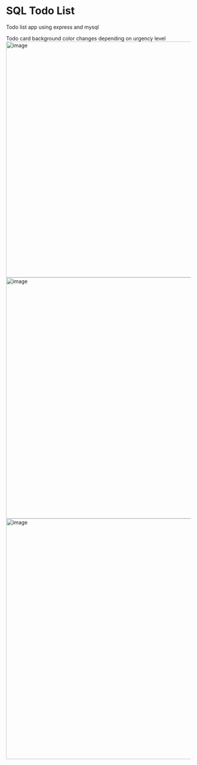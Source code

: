 # SQL Todo List
Todo list app using express and mysql

Todo card background color changes depending on urgency level
<img width="644" alt="image" src="https://user-images.githubusercontent.com/76612512/176876810-9540b1f8-e185-496b-ac9c-caeea8fcfd80.png">
<img width="658" alt="image" src="https://user-images.githubusercontent.com/76612512/176876881-e4b232b9-3de6-4ad8-a8c7-38a07e010461.png">
<img width="657" alt="image" src="https://user-images.githubusercontent.com/76612512/176876973-f3547521-3a5d-4073-9936-76e62c1ebab4.png">

